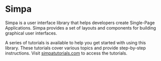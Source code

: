 # Simpa

Simpa is a user interface library that helps developers create Single-Page Applications. Simpa provides a set of layouts and components for building graphical user interfaces.

A series of tutorials is available to help you get started with using this library. These tutorials cover various topics and provide step-by-step instructions. Visit [simpatutorials.com](https://simpatutorials.com) to access the tutorials.